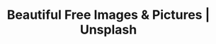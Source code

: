 ---
name: unsplash

host: unsplash.com
origin: https://unsplash.com
pathname: /
search: 
href: https://unsplash.com/
title: Beautiful Free Images & Pictures | Unsplash

ogTitle: Beautiful Free Images & Pictures | Unsplash

twitterTitle: Beautiful Free Images & Pictures | Unsplash

description: >-
  Beautiful, free images and photos that you can download and use for any
  project. Better than any royalty free or stock photos.

ogDescription: >-
  Beautiful, free images and photos that you can download and use for any
  project. Better than any royalty free or stock photos.

image: https://images.unsplash.com/opengraph/1x1.png?auto=format&fit=crop&w=1200&h=630&q=60&mark-w=64&mark-align=top%2Cleft&mark-pad=50&blend-w=1&mark=https%3A%2F%2Fimages.unsplash.com%2Fopengraph%2Flogo.png&blend=https%3A%2F%2Fimages.unsplash.com%2Fphoto-1669545794980-c71adcb93979%3Fcrop%3Dfaces%252Cedges%26cs%3Dtinysrgb%26fit%3Dcrop%26fm%3Djpg%26ixid%3DMnwxMjA3fDB8MXxhbGx8fHx8fHx8fHwxNjcxMDQwNjM3%26ixlib%3Drb-4.0.3%26q%3D60%26w%3D1200%26auto%3Dformat%26h%3D630%26mark-w%3D424%26mark-align%3Dmiddle%252Ccenter%26blend-mode%3Dnormal%26blend-alpha%3D10%26mark%3Dhttps%253A%252F%252Fimages.unsplash.com%252Fopengraph%252Fwordmark.png%26blend%3D000000
ogImage: https://images.unsplash.com/opengraph/1x1.png?auto=format&fit=crop&w=1200&h=630&q=60&mark-w=64&mark-align=top%2Cleft&mark-pad=50&blend-w=1&mark=https%3A%2F%2Fimages.unsplash.com%2Fopengraph%2Flogo.png&blend=https%3A%2F%2Fimages.unsplash.com%2Fphoto-1669545794980-c71adcb93979%3Fcrop%3Dfaces%252Cedges%26cs%3Dtinysrgb%26fit%3Dcrop%26fm%3Djpg%26ixid%3DMnwxMjA3fDB8MXxhbGx8fHx8fHx8fHwxNjcxMDQwNjM3%26ixlib%3Drb-4.0.3%26q%3D60%26w%3D1200%26auto%3Dformat%26h%3D630%26mark-w%3D424%26mark-align%3Dmiddle%252Ccenter%26blend-mode%3Dnormal%26blend-alpha%3D10%26mark%3Dhttps%253A%252F%252Fimages.unsplash.com%252Fopengraph%252Fwordmark.png%26blend%3D000000
twitterImage: https://images.unsplash.com/opengraph/1x1.png?auto=format&fit=crop&w=1200&h=630&q=60&mark-w=64&mark-align=top%2Cleft&mark-pad=50&blend-w=1&mark=https%3A%2F%2Fimages.unsplash.com%2Fopengraph%2Flogo.png&blend=https%3A%2F%2Fimages.unsplash.com%2Fphoto-1669545794980-c71adcb93979%3Fcrop%3Dfaces%252Cedges%26cs%3Dtinysrgb%26fit%3Dcrop%26fm%3Djpg%26ixid%3DMnwxMjA3fDB8MXxhbGx8fHx8fHx8fHwxNjcxMDQwNjM3%26ixlib%3Drb-4.0.3%26q%3D60%26w%3D1200%26auto%3Dformat%26h%3D630%26mark-w%3D424%26mark-align%3Dmiddle%252Ccenter%26blend-mode%3Dnormal%26blend-alpha%3D10%26mark%3Dhttps%253A%252F%252Fimages.unsplash.com%252Fopengraph%252Fwordmark.png%26blend%3D000000
keywords: 
logo: 
---